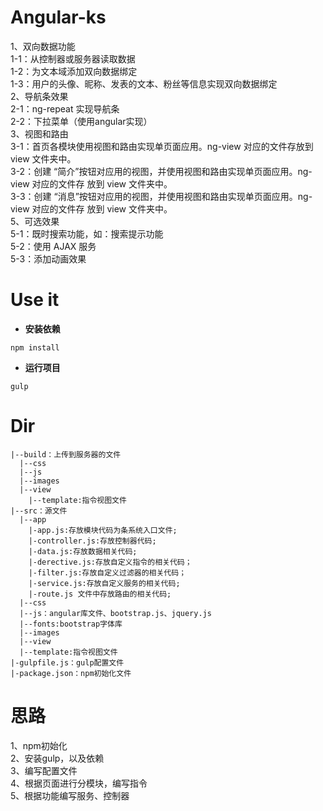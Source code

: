 # Angular-ks
1、双向数据功能  
  1-1：从控制器或服务器读取数据  
  1-2：为文本域添加双向数据绑定  
  1-3：用户的头像、昵称、发表的文本、粉丝等信息实现双向数据绑定  
2、导航条效果  
  2-1：ng-repeat 实现导航条  
  2-2：下拉菜单（使用angular实现）  
3、视图和路由  
  3-1：首页各模块使用视图和路由实现单页面应用。ng-view 对应的文件存放到 view 文件夹中。  
  3-2：创建 “简介”按钮对应用的视图，并使用视图和路由实现单页面应用。ng-view 对应的文件存 放到 view 文件夹中。  
  3-3：创建 “消息”按钮对应用的视图，并使用视图和路由实现单页面应用。ng-view 对应的文件存 放到 view 文件夹中。  
5、可选效果  
  5-1：既时搜索功能，如：搜索提示功能  
  5-2：使用 AJAX 服务  
  5-3：添加动画效果  

# Use it
- **安装依赖**
```
npm install
```
- **运行项目**
```
gulp
```
# Dir
```
|--build：上传到服务器的文件
  |--css
  |--js
  |--images
  |--view
    |--template:指令视图文件
|--src：源文件
  |--app
    |-app.js:存放模块代码为条系统入口文件;
    |-controller.js:存放控制器代码;
    |-data.js:存放数据相关代码;
    |-derective.js:存放自定义指令的相关代码；
    |-filter.js:存放自定义过滤器的相关代码；
    |-service.js:存放自定义服务的相关代码;
    |-route.js 文件中存放路由的相关代码;
  |--css
  |--js：angular库文件、bootstrap.js、jquery.js
  |--fonts:bootstrap字体库
  |--images
  |--view
  |--template:指令视图文件
|-gulpfile.js：gulp配置文件
|-package.json：npm初始化文件
```
# 思路  
1、npm初始化  
2、安装gulp，以及依赖  
3、编写配置文件  
4、根据页面进行分模块，编写指令  
5、根据功能编写服务、控制器  
